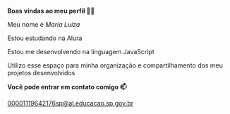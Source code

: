 **Boas vindas ao meu perfil 💙💙**

Meu nome é *Maria Luiza*

Estou estudando na Alura

Estou me desenvolvendo na linguagem JavaScript

Utilizo esse espaço para minha organização e compartilhamento dos meu projetos desenvolvidos

**Você pode entrar em contato comigo 📫**

00001119642176sp@al.educacao.sp.gov.br

